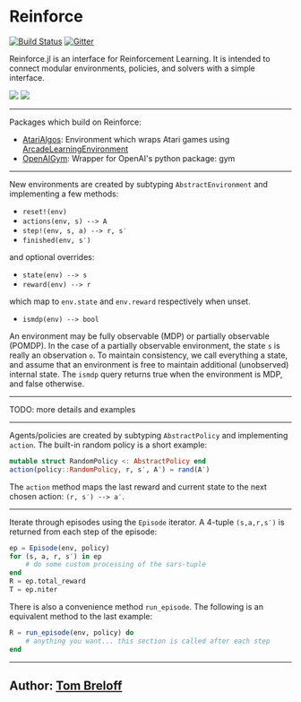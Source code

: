 # Reinforce

[![Build Status](https://travis-ci.org/JuliaML/Reinforce.jl.svg?branch=master)](https://travis-ci.org/JuliaML/Reinforce.jl)
[![Gitter](https://badges.gitter.im/reinforcejl/Lobby.svg)](https://gitter.im/reinforcejl/Lobby?utm_source=badge&utm_medium=badge&utm_campaign=pr-badge)

Reinforce.jl is an interface for Reinforcement Learning.  It is intended to connect modular environments, policies, and solvers with a simple interface.

![](https://cloud.githubusercontent.com/assets/933338/17670982/8923a2f6-62e2-11e6-943f-bd0a2a7b5c1f.gif)
![](https://cloud.githubusercontent.com/assets/933338/17703784/f3e18414-63a0-11e6-9f9e-f531278216f9.gif)

---

Packages which build on Reinforce:

- [AtariAlgos](https://github.com/JuliaML/AtariAlgos.jl): Environment which wraps Atari games using [ArcadeLearningEnvironment](https://github.com/nowozin/ArcadeLearningEnvironment.jl)
- [OpenAIGym](https://github.com/JuliaML/OpenAIGym.jl): Wrapper for OpenAI's python package: gym

---

New environments are created by subtyping `AbstractEnvironment` and implementing a few methods:

- `reset!(env)`
- `actions(env, s) --> A`
- `step!(env, s, a) --> r, s′`
- `finished(env, s′)`

and optional overrides:

- `state(env) --> s`
- `reward(env) --> r`

which map to `env.state` and `env.reward` respectively when unset.

- `ismdp(env) --> bool`

An environment may be fully observable (MDP) or partially observable (POMDP).  In the case of a partially observable environment, the state `s` is really an observation `o`.  To maintain consistency, we call everything a state, and assume that an environment is free to maintain additional (unobserved) internal state.  The `ismdp` query returns true when the environment is MDP, and false otherwise.

---

TODO: more details and examples

---

Agents/policies are created by subtyping `AbstractPolicy` and implementing `action`.  The built-in random policy is a short example:

```julia
mutable struct RandomPolicy <: AbstractPolicy end
action(policy::RandomPolicy, r, s′, A′) = rand(A′)
```

The `action` method maps the last reward and current state to the next chosen action: `(r, s′) --> a′`.

---

Iterate through episodes using the `Episode` iterator.  A 4-tuple `(s,a,r,s′)` is returned from each step of the episode:

```julia
ep = Episode(env, policy)
for (s, a, r, s′) in ep
    # do some custom processing of the sars-tuple
end
R = ep.total_reward
T = ep.niter
```

There is also a convenience method `run_episode`.  The following is an equivalent method to the last example:

```julia
R = run_episode(env, policy) do
    # anything you want... this section is called after each step
end
```

---

## Author: [Tom Breloff](https://github.com/tbreloff)
